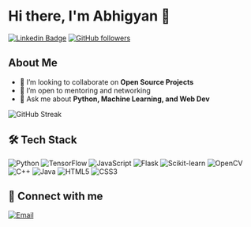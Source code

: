 # Hi there, I'm Abhigyan 👋

[![Linkedin Badge](https://img.shields.io/badge/-YourLinkedIn-blue?style=flat-square&logo=linkedin&logoColor=white&link=https://www.linkedin.com/in/your-linkedin)](https://www.linkedin.com/in/abhigyan-borah-075a88248/)
[![GitHub followers](https://img.shields.io/github/followers/your-github-username?label=Follow&style=social)](https://github.com/abhigyan2003)

## About Me

- 👯 I’m looking to collaborate on **Open Source Projects**
- 🤝 I’m open to mentoring and networking
- 💬 Ask me about **Python, Machine Learning, and Web Dev**

![GitHub Streak](https://github-readme-streak-stats.herokuapp.com/?user=abhigyan2003&theme=dark)


## 🛠️ Tech Stack
![Python](https://img.shields.io/badge/-Python-333333?style=flat&logo=python)
![TensorFlow](https://img.shields.io/badge/-TensorFlow-FF6F00?style=flat&logo=tensorflow)
![JavaScript](https://img.shields.io/badge/-JavaScript-F7DF1E?style=flat&logo=javascript&logoColor=black)
![Flask](https://img.shields.io/badge/-Flask-000000?style=flat&logo=flask)
![Scikit-learn](https://img.shields.io/badge/-Scikit--learn-F7931E?style=flat&logo=scikit-learn&logoColor=white)
![OpenCV](https://img.shields.io/badge/-OpenCV-5C3EE8?style=flat&logo=opencv)
![C++](https://img.shields.io/badge/-C++-00599C?style=flat&logo=c%2b%2b&logoColor=white)
![Java](https://img.shields.io/badge/-Java-007396?style=flat&logo=java&logoColor=white)
![HTML5](https://img.shields.io/badge/-HTML5-E34F26?style=flat&logo=html5&logoColor=white)
![CSS3](https://img.shields.io/badge/-CSS3-1572B6?style=flat&logo=css3)


## 🔗 Connect with me

[![Email](https://img.shields.io/badge/-Email-c14438?style=flat&logo=gmail&logoColor=white&link=mailto:your.email@example.com)](mailto:abhigyanborah3@gmail.com)




